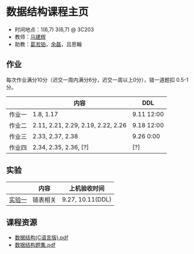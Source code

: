 # 数据结构课程主页

- 时间地点：1(6,7) 3(6,7) @ 3C203
- 教师：[马建辉](mailto:jianhui@ustc.edu.cn)
- 助教：[葛凇铂](mailto:gsb0908@mail.ustc.edu.cn)，[余磊](mailto:meet.leiyu@gmail.com)，吕思翰

## 作业

每次作业满分10分（迟交一周内满分6分，迟交一周以上0分），错一道题扣 0.5-1 分。

|        | 内容                               | DDL        |
| ------ | ---------------------------------- | ---------- |
| 作业一 | 1.8, 1.17                          | 9.11 12:00 |
| 作业二 | 2.11, 2.21, 2.29, 2.19, 2.22, 2.26 | 9.18 12:00 |
| 作业三 | 2.33, 2.37, 2.38                   | 9.26  0:00 |
| 作业四 | 2.34, 2.35, 2.36, [?]              | [?]        |

## 实验

|                     | 内容     | 上机验收时间     |
| ------------------- | -------- | ---------------- |
| [实验一](./lab1.md) | 链表相关 | 9.27, 10.11(DDL) |

## 课程资源

- [数据结构(C语言版).pdf](https://github.com/ustc-ds-2023/ustc-ds-2023.github.io/files/12721037/default.pdf)
- [数据结构题集.pdf](https://github.com/ustc-ds-2023/ustc-ds-2023.github.io/files/12721020/default.pdf)

